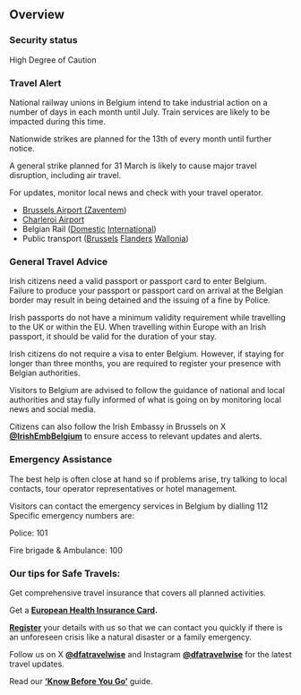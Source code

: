 ## Overview

### **Security status**

High Degree of Caution

### **Travel Alert**

National railway unions in Belgium intend to take industrial action on a number of days in each month until July. Train services are likely to be impacted during this time.

Nationwide strikes are planned for the 13th of every month until further notice.

A general strike planned for 31 March is likely to cause major travel disruption, including air travel.

For updates, monitor local news and check with your travel operator.

* [Brussels Airport (Zaventem](https://www.brusselsairport.be/en/passengers))
* [Charleroi Airport](https://www.brussels-charleroi-airport.com/)
* Belgian Rail ([Domestic](https://www.belgiantrain.be/en) [International](https://www.b-europe.com/EN))
* Public transport ([Brussels](https://www.stib-mivb.be/index.htm?l=en) [Flanders](https://www.delijn.be/en/) [Wallonia](https://www.letec.be/))

### **General Travel Advice**

Irish citizens need a valid passport or passport card to enter Belgium. Failure to produce your passport or passport card on arrival at the Belgian border may result in being detained and the issuing of a fine by Police.

Irish passports do not have a minimum validity requirement while travelling to the UK or within the EU. When travelling within Europe with an Irish passport, it should be valid for the duration of your stay.

Irish citizens do not require a visa to enter Belgium. However, if staying for longer than three months, you are required to register your presence with Belgian authorities.

Visitors to Belgium are advised to follow the guidance of national and local authorities and stay fully informed of what is going on by monitoring local news and social media.

Citizens can also follow the Irish Embassy in Brussels on X [**@IrishEmbBelgium**](https://twitter.com/IrishEmbBelgium) to ensure access to relevant updates and alerts.

### **Emergency Assistance**

The best help is often close at hand so if problems arise, try talking to local contacts, tour operator representatives or hotel management.

Visitors can contact the emergency services in Belgium by dialling 112 Specific emergency numbers are:

Police: 101

Fire brigade & Ambulance: 100

### **Our tips for Safe Travels:**

Get comprehensive travel insurance that covers all planned activities.

Get a [**European Health Insurance Card**](http://www.hse.ie/eng/services/list/1/schemes/EHIC/)**.**

[**Register**](https://www.ireland.ie/en/dfa/overseas-travel/citizens-registration/) your details with us so that we can contact you quickly if there is an unforeseen crisis like a natural disaster or a family emergency.

Follow us on X [**@dfatravelwise**](https://www.twitter.com/DFATravelWise) and Instagram [**@dfatravelwise**](https://www.instagram.com/dfatravelwise/) for the latest travel updates.

Read our [**‘Know Before You Go’**](https://www.ireland.ie/en/dfa/overseas-travel/know-before-you-go/) guide.